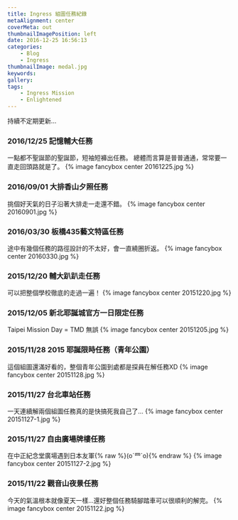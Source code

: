 ```yaml
---
title: Ingress 組圖任務紀錄
metaAlignment: center
coverMeta: out
thumbnailImagePosition: left
date: 2016-12-25 16:56:13
categories:
	- Blog
	- Ingress
thumbnailImage: medal.jpg
keywords:
gallery:
tags:
	- Ingress Mission
	- Enlightened
---
```

持續不定期更新...
<!-- more -->
### 2016/12/25 記憶輔大任務
一點都不聖誕節的聖誕節，短袖短褲出任務。
總體而言算是普普通通，常常要一直走回頭路就是了。
{% image fancybox center 20161225.jpg %}

### 2016/09/01 大排香山夕照任務
挑個好天氣的日子沿著大排走一走還不錯。
{% image fancybox center 20160901.jpg %}

### 2016/03/30 板橋435藝文特區任務
途中有幾個任務的路徑設計的不太好，會一直繞圈折返。
{% image fancybox center 20160330.jpg %}

### 2015/12/20 輔大趴趴走任務
可以把整個學校徹底的走過一遍！
{% image fancybox center 20151220.jpg %}

### 2015/12/05 新北耶誕城官方一日限定任務
Taipei Mission Day = TMD 無誤
{% image fancybox center 20151205.jpg %}

### 2015/11/28 2015 耶誕限時任務（青年公園）
這個組圖還滿好看的，整個青年公園到處都是探員在解任務XD
{% image fancybox center 20151128.jpg %}

### 2015/11/27 台北車站任務
一天連續解兩個組圖任務真的是快搞死我自己了...
{% image fancybox center 20151127-1.jpg %}

### 2015/11/27 自由廣場牌樓任務
在中正紀念堂廣場遇到日本友軍{% raw %}(o´罒`o){% endraw %}
{% image fancybox center 20151127-2.jpg %}

### 2015/11/22 觀音山夜景任務
今天的氣溫根本就像夏天一樣...還好整個任務騎腳踏車可以很順利的解完。
{% image fancybox center 20151122.jpg %}
